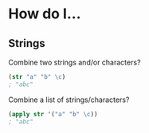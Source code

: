 # How do I...

## Strings

Combine two strings and/or characters?

```clj
(str "a" "b" \c)
; "abc"
```

Combine a list of strings/characters?
```clj
(apply str '("a" "b" \c))
; "abc"
```
